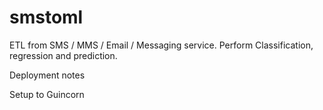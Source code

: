 # smstoml
ETL from SMS / MMS / Email / Messaging service. Perform Classification, regression and prediction.

Deployment notes

Setup to Guincorn
